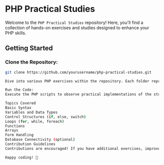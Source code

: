 # PHP Practical Studies

Welcome to the `PHP Practical Studies` repository! Here, you'll find a collection of hands-on exercises and studies designed to enhance your PHP skills.

## Getting Started

### Clone the Repository:

```bash
git clone https://github.com/yourusername/php-practical-studies.git

Dive into various PHP exercises within the repository. Each folder represents a specific topic or concept.

Run the Code:
Execute the PHP scripts to observe practical implementations of the studied concepts. Use this as an opportunity to experiment and sharpen your PHP skills.

Topics Covered
Basic Syntax
Variables and Data Types
Control Structures (if, else, switch)
Loops (for, while, foreach)
Functions
Arrays
Form Handling
Database Connectivity (optional)
Contribution Guidelines
Contributions are encouraged! If you have additional exercises, improvements, or corrections, feel free to submit a pull request.

Happy coding! 🚀
